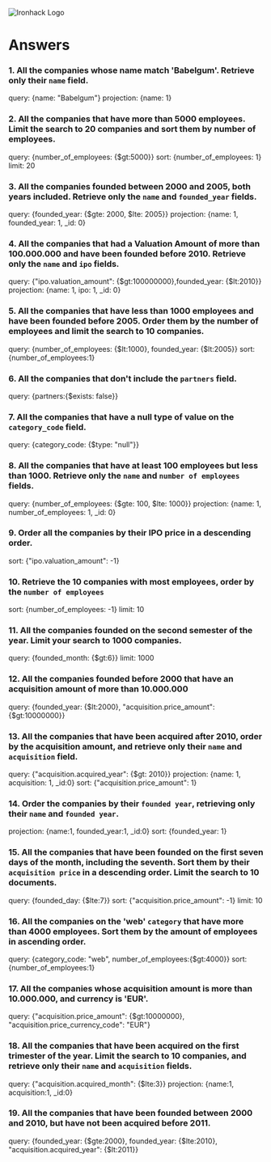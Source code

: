 ![Ironhack Logo](https://i.imgur.com/1QgrNNw.png)

# Answers

### 1. All the companies whose name match 'Babelgum'. Retrieve only their `name` field.

<!-- Your Code Goes Here -->

query: {name: "Babelgum"}
projection: {name: 1}


### 2. All the companies that have more than 5000 employees. Limit the search to 20 companies and sort them by **number of employees**.

<!-- Your Code Goes Here -->

query: {number_of_employees: {$gt:5000}}
sort: {number_of_employees: 1}
limit: 20

### 3. All the companies founded between 2000 and 2005, both years included. Retrieve only the `name` and `founded_year` fields.

<!-- Your Code Goes Here -->

query: {founded_year: {$gte: 2000, $lte: 2005}}
projection: {name: 1, founded_year: 1, _id: 0}


### 4. All the companies that had a Valuation Amount of more than 100.000.000 and have been founded before 2010. Retrieve only the `name` and `ipo` fields.

<!-- Your Code Goes Here -->

query: {"ipo.valuation_amount": {$gt:100000000},founded_year: {$lt:2010}}
projection: {name: 1, ipo: 1, _id: 0}


### 5. All the companies that have less than 1000 employees and have been founded before 2005. Order them by the number of employees and limit the search to 10 companies.

<!-- Your Code Goes Here -->

query: {number_of_employees: {$lt:1000}, founded_year: {$lt:2005}}
sort: {number_of_employees:1}


### 6. All the companies that don't include the `partners` field.

<!-- Your Code Goes Here -->

query: {partners:{$exists: false}}


### 7. All the companies that have a null type of value on the `category_code` field.

<!-- Your Code Goes Here -->

query: {category_code: {$type: "null"}}


### 8. All the companies that have at least 100 employees but less than 1000. Retrieve only the `name` and `number of employees` fields.

<!-- Your Code Goes Here -->

query: {number_of_employees: {$gte: 100, $lte: 1000}}
projection: {name: 1, number_of_employees: 1, _id: 0}


### 9. Order all the companies by their IPO price in a descending order.

<!-- Your Code Goes Here -->

sort: {"ipo.valuation_amount": -1}


### 10. Retrieve the 10 companies with most employees, order by the `number of employees`

<!-- Your Code Goes Here -->

sort: {number_of_employees: -1}
limit: 10

### 11. All the companies founded on the second semester of the year. Limit your search to 1000 companies.

<!-- Your Code Goes Here -->

query: {founded_month: {$gt:6}}
limit: 1000

### 12. All the companies founded before 2000 that have an acquisition amount of more than 10.000.000

<!-- Your Code Goes Here -->

query: {founded_year: {$lt:2000}, "acquisition.price_amount": {$gt:10000000}}


### 13. All the companies that have been acquired after 2010, order by the acquisition amount, and retrieve only their `name` and `acquisition` field.

<!-- Your Code Goes Here -->

query: {"acquisition.acquired_year": {$gt: 2010}}
projection: {name: 1, acquisition: 1, _id:0}
sort: {"acquisition.price_amount": 1}


### 14. Order the companies by their `founded year`, retrieving only their `name` and `founded year`.

<!-- Your Code Goes Here -->

projection: {name:1, founded_year:1, _id:0}
sort: {founded_year: 1}


### 15. All the companies that have been founded on the first seven days of the month, including the seventh. Sort them by their `acquisition price` in a descending order. Limit the search to 10 documents.

<!-- Your Code Goes Here -->

query: {founded_day: {$lte:7}}
sort: {"acquisition.price_amount": -1}
limit: 10

### 16. All the companies on the 'web' `category` that have more than 4000 employees. Sort them by the amount of employees in ascending order.

<!-- Your Code Goes Here -->

query: {category_code: "web", number_of_employees:{$gt:4000}}
sort: {number_of_employees:1}


### 17. All the companies whose acquisition amount is more than 10.000.000, and currency is 'EUR'.

<!-- Your Code Goes Here -->

query: {"acquisition.price_amount": {$gt:10000000}, "acquisition.price_currency_code": "EUR"}


### 18. All the companies that have been acquired on the first trimester of the year. Limit the search to 10 companies, and retrieve only their `name` and `acquisition` fields.

<!-- Your Code Goes Here -->

query: {"acquisition.acquired_month": {$lte:3}}
projection: {name:1, acquisition:1, _id:0}


### 19. All the companies that have been founded between 2000 and 2010, but have not been acquired before 2011.

<!-- Your Code Goes Here -->

query: {founded_year: {$gte:2000}, founded_year: {$lte:2010}, "acquisition.acquired_year": {$lt:2011}}
